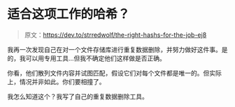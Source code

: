 # 适合这项工作的哈希？

> 原文：<https://dev.to/strredwolf/the-right-hashs-for-the-job-ej8>

我再一次发现自己在对一个文件存储库进行重复数据删除，并努力做好这件事。是的，我可以用专用工具...但我不确定他们这样做是否正确。

你看，他们散列文件内容并试图匹配，假设它们对每个文件都是唯一的。但实际上，情况并非如此。你们要相撞了。

我怎么知道这个？我写了自己的重复数据删除工具。